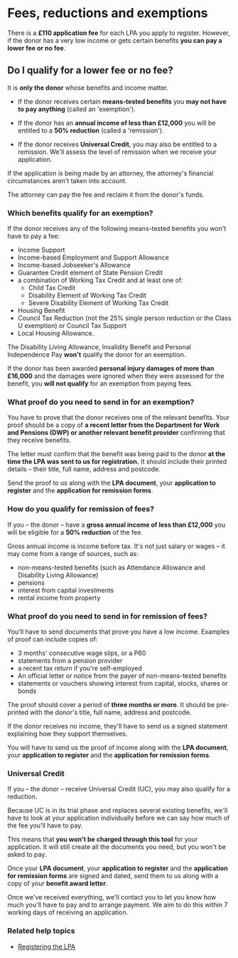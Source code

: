 # Fees, reductions and exemptions

There is a **£110 application fee** for each LPA you apply to register. However, if the donor has a very low income or gets certain benefits **you can pay a lower fee or no fee**. 


## Do I qualify for a lower fee or no fee?

It is **only the donor** whose benefits and income matter.

* If the donor receives certain **means-tested benefits** you **may not have to pay anything** (called an 'exemption'). 

* If the donor has an **annual income of less than £12,000** you will be entitled to a **50% reduction** (called a 'remission').

* If the donor receives **Universal Credit**, you may also be entitled to a remission. We'll assess the level of remission when we receive your application. 

If the application is being made by an attorney, the attorney's financial circumstances aren't taken into account. 

The attorney can pay the fee and reclaim it from the donor's funds.

### Which benefits qualify for an exemption?

If the donor receives any of the following means-tested benefits you won't have to pay a fee:

* Income Support
* Income-based Employment and Support Allowance 
* Income-based Jobseeker's Allowance
* Guarantee Credit element of State Pension Credit
* a combination of Working Tax Credit and at least one of:
	* Child Tax Credit
	* Disability Element of Working Tax Credit
	* Severe Disability Element of Working Tax Credit 
* Housing Benefit
* Council Tax Reduction (not the 25% single person reduction or the Class U exemption) or Council Tax Support
* Local Housing Allowance.

The Disability Living Allowance, Invalidity Benefit and Personal Independence Pay **won't** qualify the donor for an exemption.

If the donor has been awarded **personal injury damages of more than £16,000** and the damages were ignored when they were assessed for the benefit, you **will not qualify** for an exemption from paying fees.

### What proof do you need to send in for an exemption?

You have to prove that the donor receives one of the relevant benefits. Your proof should be a copy of **a recent letter from the Department for Work and Pensions (DWP) or another relevant benefit provider** confirming that they receive benefits.

The letter must confirm that the benefit was being paid to the donor **at the time the LPA was sent to us for registration.** It should include their printed details – their title, full name, address and postcode.

Send the proof to us along with the **LPA document**, your **application to register** and the **application for remission forms**.

### How do you qualify for remission of fees?

If you – the donor – have a **gross annual income of less than £12,000** you will be eligible for a **50% reduction** of the fee.

Gross annual income is income before tax. It's not just salary or wages – it may come from a range of sources, such as: 

* non-means-tested benefits (such as Attendance Allowance and Disability Living Allowance)
* pensions 
* interest from capital investments
* rental income from property

### What proof do you need to send in for remission of fees?

You'll have to send documents that prove you have a low income. Examples of proof can include copies of: 

* 3 months' consecutive wage slips, or a P60 
* statements from a pension provider 
* a recent tax return if you're self-employed
* An official letter or notice from the payer of non-means-tested benefits
* statements or vouchers showing interest from capital, stocks, shares or bonds

The proof should cover a period of **three months or more**. It should be pre-printed with the donor's title, full name, address and postcode.

If the donor receives no income, they'll have to send us a signed statement explaining how they support themselves. 

You will have to send us the proof of income along with the  **LPA document**, your **application to register** and the **application for remission forms**.

### Universal Credit

If you – the donor – receive Universal Credit (UC), you may also qualify for a reduction. 

Because UC is in its trial phase and replaces several existing benefits, we'll have to look at your application individually before we can say how much of the fee you'll have to pay.  

This means that **you won't be charged through this tool** for your application. It will still create all the documents you need, but you won't be asked to pay.

Once your **LPA document**, your **application to register** and the **application for remission forms** are signed and dated, send them to us along with a copy of your **benefit award letter**.

Once we've received everything, we'll contact you to let you know how much you'll have to pay and to arrange payment. We aim to do this within 7 working days of receiving an application. 
 

### Related help topics
* [Registering the LPA](#/help/registering-the-lpa)

